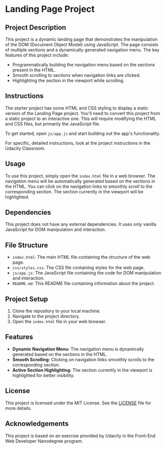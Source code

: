 # Landing Page Project

## Project Description

This project is a dynamic landing page that demonstrates the manipulation of the DOM (Document Object Model) using JavaScript. The page consists of multiple sections and a dynamically generated navigation menu. The key features of this project include:

- Programmatically building the navigation menu based on the sections present in the HTML.
- Smooth scrolling to sections when navigation links are clicked.
- Highlighting the section in the viewport while scrolling.

## Instructions

The starter project has some HTML and CSS styling to display a static version of the Landing Page project. You'll need to convert this project from a static project to an interactive one. This will require modifying the HTML and CSS files, but primarily the JavaScript file.

To get started, open `js/app.js` and start building out the app's functionality.

For specific, detailed instructions, look at the project instructions in the Udacity Classroom.

## Usage

To use this project, simply open the `index.html` file in a web browser. The navigation menu will be automatically generated based on the sections in the HTML. You can click on the navigation links to smoothly scroll to the corresponding section. The section currently in the viewport will be highlighted.

## Dependencies

This project does not have any external dependencies. It uses only vanilla JavaScript for DOM manipulation and interaction.

## File Structure

- `index.html`: The main HTML file containing the structure of the web page.
- `css/styles.css`: The CSS file containing styles for the web page.
- `js/app.js`: The JavaScript file containing the code for DOM manipulation and interaction.
- `README.md`: This README file containing information about the project.

## Project Setup

1. Clone the repository to your local machine.
2. Navigate to the project directory.
3. Open the `index.html` file in your web browser.

## Features

- **Dynamic Navigation Menu**: The navigation menu is dynamically generated based on the sections in the HTML.
- **Smooth Scrolling**: Clicking on navigation links smoothly scrolls to the corresponding section.
- **Active Section Highlighting**: The section currently in the viewport is highlighted for better visibility.

## License

This project is licensed under the MIT License. See the [LICENSE](LICENSE) file for more details.

## Acknowledgements

This project is based on an exercise provided by Udacity in the Front-End Web Developer Nanodegree program.